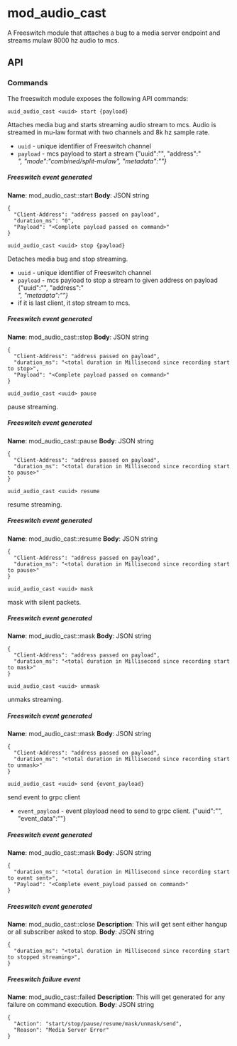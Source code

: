 # mod_audio_cast

A Freeswitch module that attaches a bug to a media server endpoint and streams mulaw 8000 hz audio to mcs.

## API

### Commands
The freeswitch module exposes the following API commands:

```
uuid_audio_cast <uuid> start {payload}
```
Attaches media bug and starts streaming audio stream to mcs.  Audio is streamed in mu-law format with two channels and 8k hz sample rate. 
- `uuid` - unique identifier of Freeswitch channel
- `payload` - mcs payload to start a stream {"uuid":"<uuid>", "address":"<address>", "mode":"combined/split-mulaw", "metadata":"<metadata json>"}

##### Freeswitch event generated
**Name**: mod_audio_cast::start
**Body**: JSON string
```
{
  "Client-Address": "address passed on payload",
  "duration_ms": "0",
  "Payload": "<Complete payload passed on command>"
}
```

```
uuid_audio_cast <uuid> stop {payload}
```
Detaches media bug and stop streaming.
- `uuid` - unique identifier of Freeswitch channel
- `payload` - mcs payload to stop a stream to given address on payload {"uuid":"<uuid>", "address":"<address>", "metadata":"<metadata json>"}
- if it is last client, it stop stream to mcs.


##### Freeswitch event generated
**Name**: mod_audio_cast::stop
**Body**: JSON string
```
{
  "Client-Address": "address passed on payload",
  "duration_ms": "<total duration in Millisecond since recording start to stop>",
  "Payload": "<Complete payload passed on command>"
}
```

```
uuid_audio_cast <uuid> pause
```
pause streaming.
##### Freeswitch event generated
**Name**: mod_audio_cast::pause
**Body**: JSON string
```
{
  "Client-Address": "address passed on payload",
  "duration_ms": "<total duration in Millisecond since recording start to pause>"
}
```


```
uuid_audio_cast <uuid> resume
```
resume streaming.
##### Freeswitch event generated
**Name**: mod_audio_cast::resume
**Body**: JSON string
```
{
  "Client-Address": "address passed on payload",
  "duration_ms": "<total duration in Millisecond since recording start to pause>"
}
```

```
uuid_audio_cast <uuid> mask
```
mask with silent packets.
##### Freeswitch event generated
**Name**: mod_audio_cast::mask
**Body**: JSON string
```
{
  "Client-Address": "address passed on payload",
  "duration_ms": "<total duration in Millisecond since recording start to mask>"
}
```

```
uuid_audio_cast <uuid> unmask
```
unmaks streaming.

##### Freeswitch event generated
**Name**: mod_audio_cast::mask
**Body**: JSON string
```
{
  "Client-Address": "address passed on payload",
  "duration_ms": "<total duration in Millisecond since recording start to unmask>"
}
```

```
uuid_audio_cast <uuid> send {event_payload}
```
send event to grpc client 

- `event_payload` - event playload need to send to grpc client. {"uuid":"<uuid>", "event_data":"<event data json>"}
##### Freeswitch event generated
**Name**: mod_audio_cast::mask
**Body**: JSON string
```
{
  "duration_ms": "<total duration in Millisecond since recording start to event sent>",
  "Payload": "<Complete event_payload passed on command>"
}
```

##### Freeswitch event generated
**Name**: mod_audio_cast::close
**Description**: This will get sent either hangup or all subscriber asked to stop.
**Body**: JSON string
```
{
  "duration_ms": "<total duration in Millisecond since recording start to stopped streaming>",
}
```

##### Freeswitch failure event
**Name**: mod_audio_cast::failed
**Description**: This will get generated for any failure on command execution.
**Body**: JSON string
```
{
  "Action": "start/stop/pause/resume/mask/unmask/send",
  "Reason": "Media Server Error"
}
```